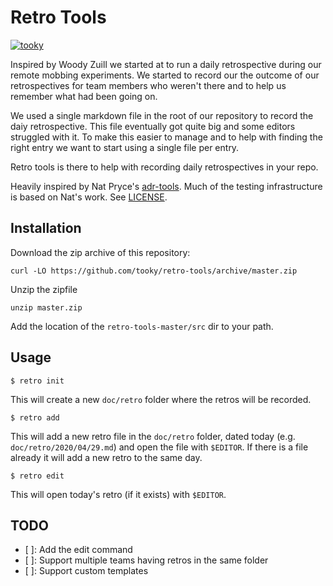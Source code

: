 Retro Tools
===========

[![tooky](https://circleci.com/gh/tooky/retro-tools.svg?style=svg)](https://circleci.com/gh/tooky/retro-tools)

Inspired by Woody Zuill we started at to run a daily retrospective during
our remote mobbing experiments. We started to record our the outcome of
our retrospectives for team members who weren't there and to help us
remember what had been going on.

We used a single markdown file in the root of our repository to record the
daiy retrospective. This file eventually got quite big and some editors
struggled with it. To make this easier to manage and to help with finding
the right entry we want to start using a single file per entry.

Retro tools is there to help with recording daily retrospectives in your
repo.

Heavily inspired by Nat Pryce's
[adr-tools](https://github.com/npryce/adr-tools/). Much of the testing
infrastructure is based on Nat's work. See
[LICENSE](https://github.com/npryce/adr-tools/blob/master/LICENSE.txt).

Installation
------------

Download the zip archive of this repository:

    curl -LO https://github.com/tooky/retro-tools/archive/master.zip

Unzip the zipfile

    unzip master.zip

Add the location of the `retro-tools-master/src` dir to your path.

Usage
-----

    $ retro init

This will create a new `doc/retro` folder where the retros will be
recorded.

    $ retro add

This will add a new retro file in the `doc/retro` folder, dated today
(e.g. `doc/retro/2020/04/29.md`) and open the file with `$EDITOR`. If there
is a file already it will add a new retro to the same day.

    $ retro edit

This will open today's retro (if it exists) with `$EDITOR`.

## TODO

- [ ]: Add the edit command
- [ ]: Support multiple teams having retros in the same folder
- [ ]: Support custom templates
